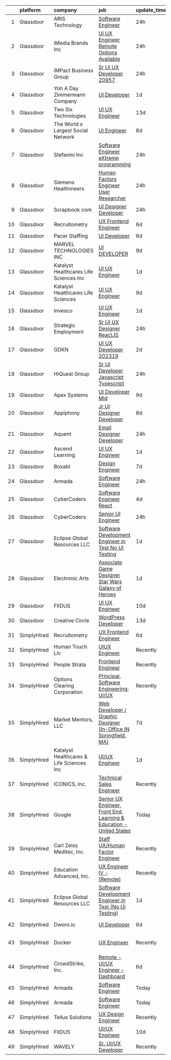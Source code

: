 

|    | platform    | company                                  | job                                                                                                                                                                                                                                                                                                                                                                                                                                                                                                                                                                                                                                                                                                                                                                                                                                                                                                                                                                                                                                                                                                                                                                                                                                                                                                                                                                              | update_time   | location          |
|---:|:------------|:-----------------------------------------|:---------------------------------------------------------------------------------------------------------------------------------------------------------------------------------------------------------------------------------------------------------------------------------------------------------------------------------------------------------------------------------------------------------------------------------------------------------------------------------------------------------------------------------------------------------------------------------------------------------------------------------------------------------------------------------------------------------------------------------------------------------------------------------------------------------------------------------------------------------------------------------------------------------------------------------------------------------------------------------------------------------------------------------------------------------------------------------------------------------------------------------------------------------------------------------------------------------------------------------------------------------------------------------------------------------------------------------------------------------------------------------|:--------------|:------------------|
|  1 | Glassdoor   | ARIS Technology                          | [Software Engineer](https://www.glassdoor.com/partner/jobListing.htm?pos=124&ao=1136043&s=58&guid=000001832114c202963f3db86f7b0d7e&src=GD_JOB_AD&t=SR&vt=w&ea=1&cs=1_ecefdd8c&cb=1662707352686&jobListingId=1008126059274&jrtk=3-0-1gcgh9gmtk24h801-1gcgh9gncia2j800-c9f254fc28d89215-)                                                                                                                                                                                                                                                                                                                                                                                                                                                                                                                                                                                                                                                                                                                                                                                                                                                                                                                                                                                                                                                                                          | 24h           | Batavia, IL       |
|  2 | Glassdoor   | iMedia Brands  Inc                       | [UI UX Engineer  Remote Options Available ](https://www.glassdoor.com/partner/jobListing.htm?pos=102&ao=1110586&s=58&guid=000001832114c202963f3db86f7b0d7e&src=GD_JOB_AD&t=SR&vt=w&ea=1&cs=1_00d7fcaf&cb=1662707352682&jobListingId=1008126806840&cpc=01657B10174A43CF&jrtk=3-0-1gcgh9gmtk24h801-1gcgh9gncia2j800-29ea8a0087b321c1--6NYlbfkN0BBtK8atiSzL1_OKElHOuhC6kZo36AFbA3XBAiBAoXlGMJ-vEY8E62v1FXcS82AH4q20mWkNID3WJ9iddHCZOb5rr_llheV8YFrPG6O8GUjuQLfKP8rXtlo5_jSBRBW3NK7adJZs3JDCrD9HS7blIdZXPAPJSLII1oF96vQ15iiZBe41vBbuPTCEzOzWNyaDcxsRlniDeNRIItmRP00Ig2w1Maek7LmzcgMbkQqqSn0dk1bjnC012TnZRAj2gQCKwtbBsX8iDgLOj3gFnB4B8bHy5ivZNGLjMn3h81RHdSIxFM46Q8dbEM56LM3D4b2UPCm2OE1Wuuet_y6-PszCQCKBHwxXOlKWmPw3tzmZZPzXxw0Q5UjNRDgQdudyPs-74LyGndB5TafFGtvjvAM4t_6NnwVyZ_NiPDVWJpoq1FEXWV6Rta_nVXpv4LQhGXCDed8gA3XKNWSZV7oi24TOIOJW0cYgOFSyY3S4GU2ICmTSMWvF7oGK-AN9fYBxl66be8%3D)                                                                                                                                                                                                                                                                                                                                                                                                                                                                                               | 24h           | Remote            |
|  3 | Glassdoor   | iMPact Business Group                    | [Sr  UI UX Developer   20957](https://www.glassdoor.com/partner/jobListing.htm?pos=112&ao=1110586&s=58&guid=000001832114c202963f3db86f7b0d7e&src=GD_JOB_AD&t=SR&vt=w&ea=1&cs=1_534bf35a&cb=1662707352685&jobListingId=1008126159642&cpc=9DC6E4D8324653EE&jrtk=3-0-1gcgh9gmtk24h801-1gcgh9gncia2j800-e3dc27c3281f2054--6NYlbfkN0CJbMOVrL4pmOIN70aek35lGUd1VGkUUl9qM-u8TQSK31Uo9iBKa4zcbWmzwKIAH8hoWxJEw3uuw5s822Bc60pNEk1W4gk-T7zzZIu0KIQcImDrJLdppPppL42kkAa_ElpFM6HZGJSK8rhAJniGSUGkkCcX8S6-Od_UGeDi6hl_GtZX_Up1zv3PC8gbMZCSwpbLgXYyS80xLhViPnSxldFpaNV73cHL-tkpucCnsRY2Fu48bZgpaXb8FABB1x1nj0pl3ozkwgiY9nGBah0QyFWojNZku7pwozQwzjl36wM2PpQEOTq-3jemfzrfrToBBKW7mXm4XyLKT6_LYYPepA7OICETWWYEjCrTuThI8S_QOfjkJZT-8yvNG5OTSJml82AkYHmhIErPD8xNc0YGoMZvmi0-me_paiFmJIDKlUpI1Wx9Q9STqb6cYSNvNWWa77aXON6jnhIILV4jLUai9vDPVwMaZt9gnBElsgBFsN84W2fBFEsFF9gbCDIz4AxdjUW0ZMh60mQ2yptrEcIAF1RTKaaWuYJidMI%3D)                                                                                                                                                                                                                                                                                                                                                                                                                                                                             | 24h           | Grand Rapids, MI  |
|  4 | Glassdoor   | Yoh  A Day   Zimmermann Company          | [UI Developer](https://www.glassdoor.com/partner/jobListing.htm?pos=110&ao=1110586&s=58&guid=000001832114c202963f3db86f7b0d7e&src=GD_JOB_AD&t=SR&vt=w&ea=1&cs=1_580aad57&cb=1662707352684&jobListingId=1008124911331&cpc=C19BE7EA145E205E&jrtk=3-0-1gcgh9gmtk24h801-1gcgh9gncia2j800-00bc64833973d393--6NYlbfkN0Ae6Qmv8rNb3d5rEsMPL_plhvilYeiJERi7JqghURwQ9bq2mHgMGRGPHap0kt02TPh_MGtDEOCD9SPdteRtzgLEwMrOpF2Wm3RJvkwprLJIL39tKhOKk0YLq5eh9HOf5GxwF5CX2n396mpJ4g9zb1LRQXEzZ1GdCBTTr3YTPrjOBB9UyrsuLtHTpT8O3TW6XV2sj5JiLl0IMh3b3_TSCxAa8uyD3AoqGoEaRNYwoV_hTg985JeVdPOmTy7OnLihFCPHDjlK5iWjND0vSahwElYuRGEPWha-apm2LBTYHcxFLzZi4QCrusV2xYGsNpeNvrIf3_NxKYBM0wFsIXlcP0ScaKI33D4y4GrmULELzluqtpEiwSo27PyeER4LFyRFoH9hTMqkpd48ydl_ZDl_VIdcvI0ixdZmuQ3R7qcSorv1KUhAK_812zy8ipDZ4XxTlUZq8IXwMaK1HK6wk3sf-V92Tk3yKxwyZdnXmakTcAucJA%3D%3D)                                                                                                                                                                                                                                                                                                                                                                                                                                                                                                                                              | 1d            | Sunnyvale, CA     |
|  5 | Glassdoor   | Two Six Technologies                     | [UI UX Engineer](https://www.glassdoor.com/partner/jobListing.htm?pos=128&ao=1136043&s=58&guid=000001832114c202963f3db86f7b0d7e&src=GD_JOB_AD&t=SR&vt=w&ea=1&cs=1_09161788&cb=1662707352686&jobListingId=1008096963013&jrtk=3-0-1gcgh9gmtk24h801-1gcgh9gncia2j800-3c840d4a7bdbbe20-)                                                                                                                                                                                                                                                                                                                                                                                                                                                                                                                                                                                                                                                                                                                                                                                                                                                                                                                                                                                                                                                                                             | 13d           | Arlington, VA     |
|  6 | Glassdoor   | The World s Largest Social Network       | [UI Engineer](https://www.glassdoor.com/partner/jobListing.htm?pos=109&ao=1110586&s=58&guid=000001832114c202963f3db86f7b0d7e&src=GD_JOB_AD&t=SR&vt=w&ea=1&cs=1_11b0e932&cb=1662707352684&jobListingId=1008107325704&cpc=334ABAF5D42DC775&jrtk=3-0-1gcgh9gmtk24h801-1gcgh9gncia2j800-b0d1d05e3f9e914b--6NYlbfkN0DSgjPPcnEdvoK3uuxfISLALE6pB1FR7YSHOr_tSg5_QGIhoz_2VqUepdcKLBLI_zRC1ifvCFz4IC9M3K3yzi4LSEqnxPFcKoVN2ufIuoXP-IvxLw5B3LarhrY3vGJNFJPxPWXQ0SXsg7cjzARpfxY1j2ZZzyPhjU_M59m5a8uGmakB0If0jB-JZjy6SPapOHZz48t-H3AztwJhnL2o0SdF6PQVv7pPIXzju98IflKkzMDUoCvoMrevhItU2tX6lmjgStlZc9MtEQQJPJjtJU6IWoMfR_ii81qjO39HzeCYxqbdqC_Mjn-fshx5rMI4ew2wUNIDG25DD1zDV7_-T0aVr133tP7STsupWQGUTiK1Lz0fkvgh4HIYSLVPXUZnYekYFF00wRQdZ1c9kwGK5kkA8whyOW1ZZm_eiqUWV4EApOmfvAlH2TSIeqEnr0iKLlNcd-VvbK2vCf7Z5HnYzM1iXoqZx9vBvU7uec_gyv6WjeEKNYNqNd8Qt_dGRWFNj5HHXYuPH13SBQ0hNs3OkNyfYTl3UclKXiYmuIoMGQv4CQqLzAXbpSgoOUvkk2hKhwwNx4yP9-B3EQ%3D%3D)                                                                                                                                                                                                                                                                                                                                                                                                                                               | 8d            | San Diego, CA     |
|  7 | Glassdoor   | Stefanini  Inc                           | [Software Engineer   eXtreme programming](https://www.glassdoor.com/partner/jobListing.htm?pos=122&ao=1136043&s=58&guid=000001832114c202963f3db86f7b0d7e&src=GD_JOB_AD&t=SR&vt=w&ea=1&cs=1_d8ca5278&cb=1662707352686&jobListingId=1008127750539&jrtk=3-0-1gcgh9gmtk24h801-1gcgh9gncia2j800-6975a338f1b29c0e-)                                                                                                                                                                                                                                                                                                                                                                                                                                                                                                                                                                                                                                                                                                                                                                                                                                                                                                                                                                                                                                                                    | 24h           | Dearborn, MI      |
|  8 | Glassdoor   | Siemens Healthineers                     | [Human Factors Engineer   User Researcher](https://www.glassdoor.com/partner/jobListing.htm?pos=127&ao=1136043&s=58&guid=000001832114c202963f3db86f7b0d7e&src=GD_JOB_AD&t=SR&vt=w&cs=1_249f9e9c&cb=1662707352686&jobListingId=1008127815554&jrtk=3-0-1gcgh9gmtk24h801-1gcgh9gncia2j800-c13351d699f33075-)                                                                                                                                                                                                                                                                                                                                                                                                                                                                                                                                                                                                                                                                                                                                                                                                                                                                                                                                                                                                                                                                        | 24h           | Princeton, NJ     |
|  9 | Glassdoor   | Scrapbook com                            | [UI Designer Developer](https://www.glassdoor.com/partner/jobListing.htm?pos=105&ao=1110586&s=58&guid=000001832114c202963f3db86f7b0d7e&src=GD_JOB_AD&t=SR&vt=w&ea=1&cs=1_23ccc0c1&cb=1662707352683&jobListingId=1008127117355&cpc=9C938E8DE9AD6C02&jrtk=3-0-1gcgh9gmtk24h801-1gcgh9gncia2j800-c37b86e09c42734d--6NYlbfkN0C1yppl-0ekVUoPe3ZKhKQjCocelex8BczS8oiB1y4H6DeepbMPS1CfVuhEiwkxvND-AJpum8prl33x0-Ufp36UFK9TMs8BSyOON6j7qxpSyOEcFAp-ZjUxDr0DBTzdDtEb4t-Z3NZOPqvaCV_HD8w8vrj6u6sytNpt0rLlo2jjKHUF5CVexhoC-qlce9sxYZfwKJrB_RZ1HC6lhASOroA5oVYyNDZmw8qTWcqG7KP19rZItk7tyby7-VyGtkXhk2_rboSMoPB-lI7OF50tMxAQ-GFSdkcozUyTKSJHbWcicxcTBX6f9ScDhO9o0R9uN5X03IyFMuguXUxUAkW-OgzoRv_jwnIfNRiZU1UIm7xHSBQDlPa11MyJpXK0BoC14v3o5Q2pMKfHwigRtgIXn6IqrmHusNN6XXd7RpZIEZsnJemU9t0rduJ-APo6Z0oLnbLcBx031F809HinEYib34oHD0FHVozICnVkzfo5bUbvHCuR33RoV1PGRep9XOfUED2xwEBVLJlcOw%3D%3D)                                                                                                                                                                                                                                                                                                                                                                                                                                                                                                     | 24h           | Gilbert, AZ       |
| 10 | Glassdoor   | Recruitometry                            | [UX Frontend Engineer](https://www.glassdoor.com/partner/jobListing.htm?pos=120&ao=1136043&s=58&guid=000001832114c202963f3db86f7b0d7e&src=GD_JOB_AD&t=SR&vt=w&ea=1&cs=1_e1e1543a&cb=1662707352686&jobListingId=1008114392744&jrtk=3-0-1gcgh9gmtk24h801-1gcgh9gncia2j800-afb69bc239abb529-)                                                                                                                                                                                                                                                                                                                                                                                                                                                                                                                                                                                                                                                                                                                                                                                                                                                                                                                                                                                                                                                                                       | 6d            | Remote            |
| 11 | Glassdoor   | Pacer Staffing                           | [UI Developer](https://www.glassdoor.com/partner/jobListing.htm?pos=111&ao=1110586&s=58&guid=000001832114c202963f3db86f7b0d7e&src=GD_JOB_AD&t=SR&vt=w&ea=1&cs=1_1006b0cb&cb=1662707352684&jobListingId=1008114119706&cpc=8795CF9063CD573D&jrtk=3-0-1gcgh9gmtk24h801-1gcgh9gncia2j800-e04a2bbf56041fd8--6NYlbfkN0C9NbM5eTIyBy5lsQEfjp0LiR4ZnSOO0g4plUqowSZMmwKNhg9sK_ssyMkRY9ssskzYgCjX76_a1qZmWpJpmTJglvIZMMqRPrift8ZTRM42auXjUEe_Hr-AyZaFYpcpKlSDUiC81zrV9s3yIfG7qlRr5tJRI1kdiWCVgGwpUMw5-otzwkEcVBkpym3O5wvMBNF-vZQJsscg5_CYQi0-ltGeaAVdR4-3tjI0QbWaUYOr7l6wOYo6HDfBLBbTzTYFkIfzKU4HOCHSOGJJCnT0yajksQc2b0arlPsop6bYXLJrCo3BGwEwgzvchpwtUHm4o-5vSEcq3QAENYga5zjNQ7amW86T9y4SBWnk-KgNXvSXJ2x3VpkEf6Miw9tGHnNLZNaVHKWJXj5DdvQeg9Rqe2t03zYRvwkHnaMT7hcbnQog2l7ukDYEx3V-gfvfqr1qO29IewjG5aUmF8PklhWpXw6FRV098084NtR3-ql8fwkBOwF-FmlBrzml7CT1rIYTXLc%3D)                                                                                                                                                                                                                                                                                                                                                                                                                                                                                                                            | 6d            | Remote            |
| 12 | Glassdoor   | MARVEL TECHNOLOGIES INC                  | [UI DEVELOPER](https://www.glassdoor.com/partner/jobListing.htm?pos=125&ao=1136043&s=58&guid=000001832114c202963f3db86f7b0d7e&src=GD_JOB_AD&t=SR&vt=w&ea=1&cs=1_9b319d1c&cb=1662707352686&jobListingId=1008104242439&jrtk=3-0-1gcgh9gmtk24h801-1gcgh9gncia2j800-1a52e7b5dc4bdf86-)                                                                                                                                                                                                                                                                                                                                                                                                                                                                                                                                                                                                                                                                                                                                                                                                                                                                                                                                                                                                                                                                                               | 9d            | Remote            |
| 13 | Glassdoor   | Katalyst Healthcares   Life Sciences Inc | [UI UX Engineer](https://www.glassdoor.com/partner/jobListing.htm?pos=121&ao=1136043&s=58&guid=000001832114c202963f3db86f7b0d7e&src=GD_JOB_AD&t=SR&vt=w&ea=1&cs=1_d89c9689&cb=1662707352686&jobListingId=1008122907432&jrtk=3-0-1gcgh9gmtk24h801-1gcgh9gncia2j800-97ea981fd9ac6991-)                                                                                                                                                                                                                                                                                                                                                                                                                                                                                                                                                                                                                                                                                                                                                                                                                                                                                                                                                                                                                                                                                             | 1d            | Lake Forest, CA   |
| 14 | Glassdoor   | Katalyst Healthcares   Life Sciences     | [UI UX Engineer](https://www.glassdoor.com/partner/jobListing.htm?pos=130&ao=1136043&s=58&guid=000001832114c202963f3db86f7b0d7e&src=GD_JOB_AD&t=SR&vt=w&cs=1_f6980a3a&cb=1662707352686&jobListingId=1008104415799&jrtk=3-0-1gcgh9gmtk24h801-1gcgh9gncia2j800-2fe87d2956e98330-)                                                                                                                                                                                                                                                                                                                                                                                                                                                                                                                                                                                                                                                                                                                                                                                                                                                                                                                                                                                                                                                                                                  | 9d            | Lake Forest, CA   |
| 15 | Glassdoor   | Invesco                                  | [UI UX Engineer](https://www.glassdoor.com/partner/jobListing.htm?pos=126&ao=1136043&s=58&guid=000001832114c202963f3db86f7b0d7e&src=GD_JOB_AD&t=SR&vt=w&cs=1_f4f35cca&cb=1662707352686&jobListingId=1008122772000&jrtk=3-0-1gcgh9gmtk24h801-1gcgh9gncia2j800-64a02e389d5a1323-)                                                                                                                                                                                                                                                                                                                                                                                                                                                                                                                                                                                                                                                                                                                                                                                                                                                                                                                                                                                                                                                                                                  | 1d            | Boston, MA        |
| 16 | Glassdoor   | Strategic Employment                     | [Sr  UI UX Designer  ReactJS ](https://www.glassdoor.com/partner/jobListing.htm?pos=104&ao=1110586&s=58&guid=000001832114c202963f3db86f7b0d7e&src=GD_JOB_AD&t=SR&vt=w&ea=1&cs=1_a125f227&cb=1662707352683&jobListingId=1008127201025&cpc=F929909D2225707A&jrtk=3-0-1gcgh9gmtk24h801-1gcgh9gncia2j800-10e7346e5594589d--6NYlbfkN0AEgitr2lGK9-2Owk_bCXKkX9ldcvmrRzAzunryDtq0mgDhLVKVGwIDjzzzoVm5zY2akHQKg0eyoOGLoJYK8fVCB6jso4MEarQmmbx_Elax6A0T7qxnodN5M4Z3ek9LV9lx3pQUxqaX5c5MEy0I6X-ied1_QyqGEshe1rZ06FkEM4sRszpcXbcOqOguZ0RtIX-7D2nkCDCXnElOWeo6WZV93NdLb5TXx9zcOryX76mL8WSffS894p8QPxGj1562X1c-eEbIgaJrzuEfidZaUN_Ib8r9487Bl8-pZ-GUKlp5NMveryEa_3FyAsmd7kYHp0B9c3JWfLJjmVI9t4lzKPjflQf7QsmbJal-bTrOoRrxW-EJD9Ym-9bCNuLDiAAfTJREX7a_K5rIrXjzo8Zn3-7lB5ZxeiVpH4wiweXhibpMV9-ke0RhqHeYSh7N-GlgoCrJjslL5yopg5YHqLJGmucP4tBa7Ni1Dh_RvpCTIHu9h7cFOoKRJOuIxvvhb-5oJLnzss2VFlTCh7QSoGXN0BmjJNCPh8kmLIbAqkuLbP9jQexRmFxbBIJa4untZqjIMo3E4SVZyUgj7A%3D%3D)                                                                                                                                                                                                                                                                                                                                                                                                                              | 24h           | Remote            |
| 17 | Glassdoor   | GDKN                                     | [UI UX Developer   202319](https://www.glassdoor.com/partner/jobListing.htm?pos=118&ao=1110586&s=58&guid=000001832114c202963f3db86f7b0d7e&src=GD_JOB_AD&t=SR&vt=w&ea=1&cs=1_5a411241&cb=1662707352686&jobListingId=1008120859550&cpc=8795CF9063CD573D&jrtk=3-0-1gcgh9gmtk24h801-1gcgh9gncia2j800-9c6ad8fca799e9b4--6NYlbfkN0A57XGms1TCGdSYvMZk-KBXSoGY3ElX1dFrDOLABjVSM5mSf2WBMOppSWeAeUQg-9XHSD4cjH2lwSlrU7lzBZl4EBuopeIZT8DZxpWsV4i__g1mVkwjVq_gN9SDmbh8_sunDF9UnZcpb-rt4mIvthCL3RPZ3DbE0MDxsR9dqBV2fg0CMqLNrcpAdzCX7mbTV39eF8hP3-13tySn4IbOEEl0-JYipbTvawf7fpi-qDoL4MFRQd0MOIsPsTs17HRCj_b2wVm1xBtyPr7VWjpwh3QrdbrqdYPDr-UKEtieiBeUYHKXX_b5_gkWYY9VpNmtqySaO4RpSVQIMnJsgGSXWEjvXPat7u_HT0flLHYK4irL_mJ_kwf8w5aunf3aCp1GQ4bLokl7sn1YJXLBoyt_tAOP8d6XPkSQd4VZHj6jESO06FP1i3NwP7_DdlG1mYhTL7ZvZc_91oY0VU5cMmudd2TqkrD7IWXmSAc-9TyObfF85PAsY2Gi9AXNyMU7B4mL8qbTZEtu5YzgoQ%3D%3D)                                                                                                                                                                                                                                                                                                                                                                                                                                                                                                  | 2d            | Alpharetta, GA    |
| 18 | Glassdoor   | HiQuest Group                            | [Sr  UI Developer  Javascript  Typescript ](https://www.glassdoor.com/partner/jobListing.htm?pos=107&ao=1110586&s=58&guid=000001832114c202963f3db86f7b0d7e&src=GD_JOB_AD&t=SR&vt=w&ea=1&cs=1_b23a1ccf&cb=1662707352683&jobListingId=1008126208426&cpc=C63BD00756FD6F58&jrtk=3-0-1gcgh9gmtk24h801-1gcgh9gncia2j800-0a04a29db5d7d5b5--6NYlbfkN0A4uxnhc0CU0QefQAp--zUYPjEl6jQxnNQMktJ6znCqNLPPzXsCHRsqpJJg3HyHDVt_96wRQ7RsAP6Z34U2A_GfI75j_JI_NHdgp-UVHLJHyWcgJVghQUxRa2yTenThuwQUjslrAaL5-wV77X3cyrBdCiVNuMACrk-OHAsrnYEfXNmMLyW8NyHl2TnFA0YaC1XRfaTVcgc9Xl-KaM5fucYMDnXmZLRZk2lVeUYkg5Z1pWWzDThhDh5FWS58l6E-_MdUVQdR5GSYJ-k-Cx1J5Ad8S3Q5Pj6VtXVWSwA_G3huP2zvslNKEPTAicysKCnb1UpMa8tSRcEf3ULQSVPXFtf4XHukJo2C2hn1P4QDSRfceo1IMCUMwqDptO-4aQIYJpdsiL42jJdeQiSkRSzuDs8CWQHQhUWVpZM4Pdiq4LMLZ0xHp7CHSXjh_-LM8oLZRw1sIWxQUORI4fqpg4fgrLuK5QTTnqU-imjp64Nwxp1t7q51rgHUYaJc5Mp9_I9t4WY-CN6DeCEu-g%3D%3D)                                                                                                                                                                                                                                                                                                                                                                                                                                                                                 | 24h           | Cary, NC          |
| 19 | Glassdoor   | Apex Systems                             | [UI Developer  Mid ](https://www.glassdoor.com/partner/jobListing.htm?pos=117&ao=1110586&s=58&guid=000001832114c202963f3db86f7b0d7e&src=GD_JOB_AD&t=SR&vt=w&ea=1&cs=1_11d38877&cb=1662707352686&jobListingId=1008103965805&cpc=334ABAF5D42DC775&jrtk=3-0-1gcgh9gmtk24h801-1gcgh9gncia2j800-5dce538ecb726413--6NYlbfkN0DqWjE27Bj7wQp7zwejGyju2OyxUuq4SEucXSyN07WCWejYvQmJsgF2DYF8Y-TYieAlU8PVSbISUhF7lpF9hIR9D8Tbc4BgQe_tApPdmEHm-ZZ0ya-JaVivndYxbg6-TN7snSztg_i3mb-lLhFGNzIXi5IywxE1IsQ2AA465r1JhBZWpUwpFY7LucNl_gral3SNuYBPDB0fWWoDcSn15NFXK43THtxU8z-WtQ_NBaQtesNXNOtVE4_3Ci444PHk04DXRb0mq2OW3zVGi6LIVvOfFkPoqGpbHWmG5AiNbG-L30X0oHjzD3X_F55FYIzExKf7i18R219T6_TaYlrgG6ifsyzgPSrrlNoRsrXmFs8DhapeLXxta3YODciay2-CnBt7bjsf_qKx-WYZRH2XDhaxmRAOKRQdNwZh66XksvTVtn-6hHQxXB4f-o-e6qcJlOr2lP3f43LlZLhtSl8X0dkltJAYjZv72Gh4n2o7RcrMLim-CqUMgxfD6_qfMqYUXxydpRSV62Pvk-F-vF5pITXLM0FKMWcV-YQqIfD3pv4nZNfHiD-4N8_96cIiYA6XtaIdjpuSCpIwvSFNGaEO1oZHmcK50mVO6lj6sT7JFOWRdQ_bmwpInZV7ao5fbo0AG0k%3D)                                                                                                                                                                                                                                                                                                                                                                                      | 9d            | Reston, VA        |
| 20 | Glassdoor   | Appiphony                                | [Jr  UI Designer   Developer](https://www.glassdoor.com/partner/jobListing.htm?pos=108&ao=1110586&s=58&guid=000001832114c202963f3db86f7b0d7e&src=GD_JOB_AD&t=SR&vt=w&ea=1&cs=1_004eea10&cb=1662707352684&jobListingId=1008106905500&cpc=FB7E4A1762AE5BEC&jrtk=3-0-1gcgh9gmtk24h801-1gcgh9gncia2j800-ace4701ba98733a2--6NYlbfkN0DBc7w0xclGgia4rxR5d721pIg1ynEBDV_Wu1axbExK5d0pbSc7c3t6wMwCdRzWOG5gAiI9DzWZozo1Hs_dX5xFBK-3mPdmWahEd8iOAY9Y4S9YneM6Xl_nYOCUXvbXwOJj2Ds0fi_QRx_9l_ZfSqHqnCt5_KkPwgPFVZdduwuKrjoxYKHndxRL_08kRAVw_BvRM_ZpFbL_bt9eToIeNOGGfNqaDTXVo3QAsZ1W7BBV7j6GM1a5zpHgxzgnVnLgN94E2UBAbuU1lsnrjwpjqFbkLP1maDkTGrZkn_FQInu9HaXMOMbpp0QCW9msE8T7w8EMss5-XI2iUSdSwdEQ-BToYXomOiBsnqyrVhqpt_hNLqdFrZDkm5gFjbOC1NQLHPcjCoDyUaEZR4MqayGczGgvVZUx5vUPY_nfTM2_5wRP8ZlGiZysUEdpvw0sgxiTsI0LGkwchWbpZkAXWMhEApYxs9YupYjBez5Yky-eyJEAobFRoe1k3fnzdww5mOJEShtogknLFRbKBii39JGrLVs1)                                                                                                                                                                                                                                                                                                                                                                                                                                                                                           | 8d            | Chicago, IL       |
| 21 | Glassdoor   | Aquent                                   | [Email Designer   Developer](https://www.glassdoor.com/partner/jobListing.htm?pos=114&ao=1110586&s=58&guid=000001832114c202963f3db86f7b0d7e&src=GD_JOB_AD&t=SR&vt=w&cs=1_1261fc28&cb=1662707352685&jobListingId=1008127103959&cpc=7F6F94E2229B3AB5&jrtk=3-0-1gcgh9gmtk24h801-1gcgh9gncia2j800-d728f7b1044b615c--6NYlbfkN0DMrcEu7yrtATojKJA7cEzGQ3FdRGWLh0CZQInL4ECGI9gD0Wolx9R2v-Aex0-GK04LMXPURfGGnNi5uqQzFCg0hF2TYxmKGToa-C7itZzGO5PLQDVPaX3gxMtS-lBcSLPRUoR54mHyaQGwU7jJFUzGc3p3xB49LrIbkPamR03ue3dgAdA0eCFba4CmKueb7jOv6STEEwOprOJtgeNbCrbTTOlEQgYsGAKvIRy8GpQzsUduBUWEv1Vl4aXcIaUl9W4JYf7SwYg4p8usmqyTFK3vO64jshEA8hvn56NHr3GxpAzDDJXuY9oBtX9XYdkW9k_FFbz94frKG0G3833eHLyewRaJshCxOw6SmYtszGLaq_r-ue5Geh-XcUxBIIPEFu9bvuqdYpxKDuz87h1mLkNQG6RIhT-5-y5VqFKnCuxhNghd1Xi6N8bmh3r0Fl9YsecXixbCzUpHtQ%3D%3D)                                                                                                                                                                                                                                                                                                                                                                                                                                                                                                                                                                     | 24h           | Richmond, VA      |
| 22 | Glassdoor   | Ascend Learning                          | [UI UX Engineer](https://www.glassdoor.com/partner/jobListing.htm?pos=129&ao=1136043&s=58&guid=000001832114c202963f3db86f7b0d7e&src=GD_JOB_AD&t=SR&vt=w&cs=1_a3d98445&cb=1662707352686&jobListingId=1008123586802&jrtk=3-0-1gcgh9gmtk24h801-1gcgh9gncia2j800-2ce9a2c026e659ad-)                                                                                                                                                                                                                                                                                                                                                                                                                                                                                                                                                                                                                                                                                                                                                                                                                                                                                                                                                                                                                                                                                                  | 1d            | Milwaukee, WI     |
| 23 | Glassdoor   | Boxabl                                   | [Design Engineer](https://www.glassdoor.com/partner/jobListing.htm?pos=101&ao=1110586&s=58&guid=000001832114c202963f3db86f7b0d7e&src=GD_JOB_AD&t=SR&vt=w&cs=1_25d75593&cb=1662707352682&jobListingId=1008111263067&cpc=A30768B7258D0A01&jrtk=3-0-1gcgh9gmtk24h801-1gcgh9gncia2j800-f92f66bdcc716501--6NYlbfkN0AZdaSuYPnCWRk5apRml9oqaQCY6p5qKbmOsixDGSNuWd34-dYAt4lbiu5Tu6-oNSUdoljleHAc6KIoY7tHEZOlGE7_Osuc5RzByGMY3M9hVvkTX86XHUqKYWJc277TO93LkNdl5PImRiZLX3QoB01HojER6bJCoylRYQ34g-sdX1RUmCjL0KGWQPOttVWQs8lslzq0xz--D0AL2sIKuUtibbR9HX3TBWxQC2DskE0eUs8-o6i2DByzNgvVmvffs9JQy8zRfocty575yd37olyrjxxEvplQatqRqCydfycfHWs2WMYiQ0OZa-KcoeEDWeM1LaX14iKmO1YuFryKXXVxe65uR2apVASs1_zwrHRDqFbyL3x2Y0wDCFMcu1w6qb6x9mUhBXpiWMWiUEQGt4e7g-BgRJi6xD0BZ5kxYKc-zaambT_z7tNutg-hoAE1UWFLUixSImCfk2f9X0uuHcB5xNLbI19_Bh96lOuW0_2YTcCp4zi4NlxePzmAgctDjY6QxU99K7tTbjVLdHHZLUfOcWgzGR1klvI%3D)                                                                                                                                                                                                                                                                                                                                                                                                                                                                                              | 7d            | Las Vegas, NV     |
| 24 | Glassdoor   | Armada                                   | [Software Engineer](https://www.glassdoor.com/partner/jobListing.htm?pos=103&ao=1110586&s=58&guid=000001832114c202963f3db86f7b0d7e&src=GD_JOB_AD&t=SR&vt=w&ea=1&cs=1_7aab7196&cb=1662707352682&jobListingId=1008126061247&cpc=AC285F3A3ECA6BB0&jrtk=3-0-1gcgh9gmtk24h801-1gcgh9gncia2j800-d33e7825e2887bc8--6NYlbfkN0CtI8A3BfIRcWGV3-_GlBEla5W6J51CR4KEa_NuODiGYZIHIosBYaVJ8JkkW1111tKZhdLGFcZ5unB7YVG4V1AQfet_29TMBPC9BUXEEwFKtbGxA7gSmyLal88_wDOEQwKVMkmwNo29JVZUxgAcmLvWxoqHAt5jiySfu5UOHfsNOTc5Lu2gIRQEQgcEFIfu5PFafyMJ4GyE--yU38TJxUnzx6zvD6b4P8LHhBuMtIJCZ5aKDeX4tY1PH4gY9enO6PG4P9YQIP2mF6ITQ69cNnUSSA7JPUTqAYfHzcQ0EsLkOcdyvZcgMoMvYoXdEwX9qQTCmLqiBrVAqnsrVnBMZgzWNvBdGbNynH0pS6Vxcv3VG2VwOraMUg1cT0odVOTyBdVkG6Fj4g3J0NLyEBXp-L-sbvyxzR6D6paHGxgCECjACYh8QbjdG57htSSPI0htFd1i3zXWlv58ofNWhedCg0KdhJWOKF4K1BpZiFZFVETOsEkZU32E9rLPbXdZVwypurM%3D)                                                                                                                                                                                                                                                                                                                                                                                                                                                                                                                       | 24h           | Remote            |
| 25 | Glassdoor   | CyberCoders                              | [Software Engineer   React](https://www.glassdoor.com/partner/jobListing.htm?pos=116&ao=1110586&s=58&guid=000001832114c202963f3db86f7b0d7e&src=GD_JOB_AD&t=SR&vt=w&ea=1&cs=1_41ffa93b&cb=1662707352685&jobListingId=1008116383381&cpc=F4EED0218A761C36&jrtk=3-0-1gcgh9gmtk24h801-1gcgh9gncia2j800-9dcc6d8c1399c023--6NYlbfkN0CpFJQzrgRR8WqXWK1qKKEqALWJw739KlKqr2H-MSI4eoBlI4EFrmor2FYZMP3muM3NPlQXbfYTn4K1JBXG5K1Ta9nJ6X-EFGc9R-rdJ4_TVNI-1k2OIGdyJIF7_wLErjKCieTiOorekCgY7zK5iWf-RIP30x7f54DXO0d0fsxHO7Ed1N0FgzsrDD5WXH_9PFV0epynhrlD0KauL6x05h5dhgef1KJc0w5XWC-7zlfWoeN7UofIxfaPbNkpTW6YuB2TsgSNGrgrQ-eOHaVPwziAEW8PJeiYqh0EXDraTHKCTS7EnuabC5jF7aoyuOmNZTsgOU9CxpeXaLw_n328QfrkUhjt-j5NxhNCZuprOeT0uPpF8IOvJq2dmAiJouz8wuOYvrxbCf0EO-VZtgEDBhmTD1iEKBXeelIFoetzIqmI68iarTeI4J1825hNMaBNs4shA9Nz_QMx2xBe-LVtXsp_FyNIj2slTggfZ4ELISiNvQmsY3XEWI7cSPKN9daHIcXE3DKA44mYNactRsitQdwau5j2fYiN7LAy_yQh22MK-qaUjGsBBIHVDUOXI1nkBVkgrEpMyyOyCFkpgJ_-lH82uF20opz2EcQKzBPP37Rt7HDjvuU4fWXePVCqyrFELeMK1K3BzSFO4uFnoSFzitUk1P7YgB0UYLQVh_sq6OwOCiZIZsKuuuAQ-_P-zP_LJc4HfWcJwmg--CpQjbe467KOd22E2MhsrEF0yaaV3PhqU34strA-T5c5RWKz-_sulzdQ-NRjzhbsRTV6vVrRfuOSaEPFzI6O5yfc1OCDxwPGrJER2-qY2nabPE-dDzANTcfZzj9HLQi82-qpo6-BFENI6W35u7wOyIh8SwXHgZ7mn2A85SZ9xuSSOxe__iNgv8Gx9ZsKyZZwuTv7u_MhBeON_W3L0BvCFfYHz_OfITox2jX6BWTAqpxSnaal_oa2EbUvVbXSOkeRV-__qjB85E1_r8VvzADgJosXr1Q4ylGmTg%3D%3D) | 4d            | Los Angeles, CA   |
| 26 | Glassdoor   | CyberCoders                              | [Senior UI Engineer](https://www.glassdoor.com/partner/jobListing.htm?pos=115&ao=1110586&s=58&guid=000001832114c202963f3db86f7b0d7e&src=GD_JOB_AD&t=SR&vt=w&ea=1&cs=1_080d24a1&cb=1662707352685&jobListingId=1008127130161&cpc=32EE424DE2B657EB&jrtk=3-0-1gcgh9gmtk24h801-1gcgh9gncia2j800-50971d951ce509a6--6NYlbfkN0CpFJQzrgRR8WqXWK1qKKEqALWJw739KlKqr2H-MSI4eoBlI4EFrmor2FYZMP3muM2fZPmqSLCmCJCDyzbwCXlciBZ-2HvX9fpRHLZ2zDBHw5-tGWRE2fZBgtog79mJIbDBegg_pZwSm0-9_SbpA86vrhjlckoaW9Be-1CsaJL5H7PZ7VIc1MUs9k2htgg9OmVb7DDDC5vftySRw9HyYxyZqqYIN8DkGLFIKBKdQsE01lNDrhttK_nQofooEAjSMpQVqjgLdbqvnjgGU7fXjM8D2w9zWmO9YD9G6yBLcpxgeINzmAhtndxafDYy9wQjrIQk5n7yaHN08p66e9k5lIHnMkEIxsWH04oQObjGttq6-kpcoB7EwOo6sDtt5FhfxlU1XoWnLR4YiGrmwoLY48PBlDRdGiyubN4IAHNkZ4rIip6ue2zcbVquOVLecDEhUzf-37COahpB3aaciifCURC4RRX0O_TA1k8WFa3ewIvbdg3rpyAIU2ITKj6OJJ7dvH7Xc4B4YSbZhUtEWeJRo-uBPmqOhy_wSJpIvFikYp4z0LKkwCEiGMfnAF3b6qeZUZBUHXglu3HQSPpz_MgPJY1g8b_fdHP1BIJzvre-_BTNHGui6oqr-nzM8Nbehle6yQbEBAARATlllIrR1QSncYBuJAgywFsXJFnLPQD7LwNfFdBkoL6LK9q7HmF9pXEc_2NnTJfHMHQ_TcYL9S0i-pyxjFUG44yUvhxS-XZ2WtGl-LbYNBPr5tawCnLlaYdfWIGuzH14NT5k6AWT7vsrv4RDiReUA14TbBzof29il7xppBSIfFrorF9IuRK1M-JdZavsG0RhgVNDLfvwQZeD1M1j_iOuoNEpIzLvvIfZOZ8F8Lj7tL_XCx7HdzVB4YAvZOOXNwXvtkY4SURgsMiD9wp5KP7di7HQgesh1wlT6WT-82FHW4aRe_x5A5Idmjo2UdrCgxVSBX8VG3JsKhMAXVmP6UXhdj456-2ndm2R5cmBkw%3D%3D)        | 24h           | Brooklyn, NY      |
| 27 | Glassdoor   | Eclipse Global Resources LLC             | [Software Development Engineer in Test  No UI Testing ](https://www.glassdoor.com/partner/jobListing.htm?pos=106&ao=1110586&s=58&guid=000001832114c202963f3db86f7b0d7e&src=GD_JOB_AD&t=SR&vt=w&ea=1&cs=1_4bd0725f&cb=1662707352683&jobListingId=1008123968479&cpc=444700D72F2ECBCE&jrtk=3-0-1gcgh9gmtk24h801-1gcgh9gncia2j800-f10af3367db8ae8a--6NYlbfkN0CdcVd3SDA1nO7RkKTAACmPV4xEt72Vls8LI2dqcgyOeMc_vvJ0_NfqUYMG2VXJppKItth75Z737SASCGTQGiSc0LKWpYtDbMZOtwLIyTO8tNdVlPs1UN_QI0mZYl9lADU1ACODwmiR5Lq9J6FrMNphq0pRNsKRe_O2fHq_37U97jBxS2RDRLbfPoBywFnKre2fEVQmvZvnM_UyA29Fz6ST0hZwaDFmZUhnAkuZ0Vz_HNDeT2pn6n0GiCutCQ82L5RzZv3wqW3OClb_D4ZI5S9sLxfULHHF4L8DeVct5WPct_jc0mcA6LcTBiBBqh5Pu56RX_aAe-xRGy0pCezvbtCcbW6Q7Bpw8MFcwcJ_f1AVs2Nxu98DHM3SnjVRQ5-880U6bbCZYH7d9fFJIz659Gmjz-XF3z1C_gKidDZN4e-xgwvPspojcP_Y922O0VVhjIXTSFALdVO1FvBXsIRg-Nr-kmq4EBGrhgUe5_zNpKq3HIQUmAwUS3KYHKMe1YAQq8E%3D)                                                                                                                                                                                                                                                                                                                                                                                                                                                                                   | 1d            | Remote            |
| 28 | Glassdoor   | Electronic Arts                          | [Associate Game Designer   Star Wars  Galaxy of Heroes](https://www.glassdoor.com/partner/jobListing.htm?pos=123&ao=1136043&s=58&guid=000001832114c202963f3db86f7b0d7e&src=GD_JOB_AD&t=SR&vt=w&cs=1_51f7675a&cb=1662707352686&jobListingId=1008124238173&jrtk=3-0-1gcgh9gmtk24h801-1gcgh9gncia2j800-1108c22047ca1a10-)                                                                                                                                                                                                                                                                                                                                                                                                                                                                                                                                                                                                                                                                                                                                                                                                                                                                                                                                                                                                                                                           | 1d            | Sacramento, CA    |
| 29 | Glassdoor   | FIIDUS                                   | [UI UX Engineer](https://www.glassdoor.com/partner/jobListing.htm?pos=119&ao=1136043&s=58&guid=000001832114c202963f3db86f7b0d7e&src=GD_JOB_AD&t=SR&vt=w&ea=1&cs=1_9fafcc67&cb=1662707352686&jobListingId=1008101025502&jrtk=3-0-1gcgh9gmtk24h801-1gcgh9gncia2j800-bcb60bfe6a6bc759-)                                                                                                                                                                                                                                                                                                                                                                                                                                                                                                                                                                                                                                                                                                                                                                                                                                                                                                                                                                                                                                                                                             | 10d           | Remote            |
| 30 | Glassdoor   | Creative Circle                          | [WordPress Developer](https://www.glassdoor.com/partner/jobListing.htm?pos=113&ao=1110586&s=58&guid=000001832114c202963f3db86f7b0d7e&src=GD_JOB_AD&t=SR&vt=w&cs=1_dfd3bd31&cb=1662707352685&jobListingId=1008096473248&cpc=9C2286EA3771AAF6&jrtk=3-0-1gcgh9gmtk24h801-1gcgh9gncia2j800-fbc09607d6046e5f--6NYlbfkN0BPwlZa85gbT4Q3XYQoU_uQn0Qmw9zd_9UNfmcwtqAVud1yvyq1Z4UAlx1bxhDUi3I4i3mD17Yo0A7X5nEjnaFHIaO-3Uo49_sefcVcqUUPErfEWxHsHaW2FfGG3GvV6pF3wrz8cUHTvJHp0KguxqkSVhcB1_0j59BsRvcmxwr4JG48x3YtDVZxSLDTTBbBK2sm0Mbzb0NejQp2VJTuKNgqQvwfmp8-6VxZtGC_GR2LGhw0Xiuk5sYdDUU04tO5FBWoOSuJQUbSz9ghT9vFm3NAlRtY0EyPE-VH1CeKYSpxzQQBtSuZYajhhR3eoMHJnfBXQgZMJRSiG2IQ61nDmNUQBJJMtKnhcuQ2k4ZrvqOrz3uCVsoiNvxo3_p7mab9WpPWrmH7srPg_tLwOhc3d_wDlxuL24YkQgZuDhfgIQBg8ycchoFbg6B9wNDWtOns9_NQTyIxFx7KQsG9g901GXuVcrZP2E4gj9YEtaCQAM5hYERra-WRhAttrxvsfIydhLg%3D)                                                                                                                                                                                                                                                                                                                                                                                                                                                                                                                          | 13d           | Indianapolis, IN  |
| 31 | SimplyHired | Recruitometry                            | [UX Frontend Engineer](https://www.simplyhired.com/job/5_2p6VfZwNvxYG1deZOCn8gPBL2v2_1nHZCGSJqe5dILA1LbgsciUQ?q=ux+engineer)                                                                                                                                                                                                                                                                                                                                                                                                                                                                                                                                                                                                                                                                                                                                                                                                                                                                                                                                                                                                                                                                                                                                                                                                                                                     | 6d            | Remote            |
| 32 | SimplyHired | Human Touch Llc                          | [UIUX Engineer](https://www.simplyhired.com/job/mLV3-vHBSWDu1VpB6i87RJZBJfxBzQHsFHiXEEj2qAuOeFi_t2UXXA?q=ux+engineer)                                                                                                                                                                                                                                                                                                                                                                                                                                                                                                                                                                                                                                                                                                                                                                                                                                                                                                                                                                                                                                                                                                                                                                                                                                                            | Recently      | Charleston, SC    |
| 33 | SimplyHired | People Strata                            | [Frontend Engineer](https://www.simplyhired.com/job/dct4KYEbu2ecbDCq7Ntu6sIdTxx5sKsVm291l5Ef7Ykx7P6p7GsJfA?q=ux+engineer)                                                                                                                                                                                                                                                                                                                                                                                                                                                                                                                                                                                                                                                                                                                                                                                                                                                                                                                                                                                                                                                                                                                                                                                                                                                        | Recently      | New York, NY      |
| 34 | SimplyHired | Options Clearing Corporation             | [Principal, Software Engineering: UI/UX](https://www.simplyhired.com/job/6WRicnwhKtM4ghmIX48eFW9WlVHt5doMp2wkEyAG3W4q6Pq7hAvRsA?q=ux+engineer)                                                                                                                                                                                                                                                                                                                                                                                                                                                                                                                                                                                                                                                                                                                                                                                                                                                                                                                                                                                                                                                                                                                                                                                                                                   | Recently      | Chicago, IL       |
| 35 | SimplyHired | Market Mentors, LLC                      | [Web Developer / Graphic Designer (In-Office IN Springfield, MA)](https://www.simplyhired.com/job/AAmzSRc2gvhCwsUkgB1M2F2YeaLLepAmGf4YDI6M9RGjKvKat4p4Rw?q=ux+engineer)                                                                                                                                                                                                                                                                                                                                                                                                                                                                                                                                                                                                                                                                                                                                                                                                                                                                                                                                                                                                                                                                                                                                                                                                          | 7d            | Hartford, CT      |
| 36 | SimplyHired | Katalyst Healthcares & Life Sciences Inc | [UI/UX Engineer](https://www.simplyhired.com/job/G_BEArOIYhNTg2V6gpOQmRCQN9QnNqKRSI6O3eN54WaH9hIi9BaUZg?q=ux+engineer)                                                                                                                                                                                                                                                                                                                                                                                                                                                                                                                                                                                                                                                                                                                                                                                                                                                                                                                                                                                                                                                                                                                                                                                                                                                           | 1d            | Lake Forest, CA   |
| 37 | SimplyHired | ICONICS, Inc.                            | [Technical Sales Engineer](https://www.simplyhired.com/job/BLGA6g71PmxK_tznA_TCmnundiwYAmilk7nypVzrPwOuQDQe9f3_jg?q=ux+engineer)                                                                                                                                                                                                                                                                                                                                                                                                                                                                                                                                                                                                                                                                                                                                                                                                                                                                                                                                                                                                                                                                                                                                                                                                                                                 | Recently      | Foxborough, MA    |
| 38 | SimplyHired | Google                                   | [Senior UX Engineer, Front End, Learning & Education - United States](https://www.simplyhired.com/job/yeIh3tG-D1S4qfWTy1z2Ac-Apgrb6nDjaYwEjZ457MhrWL7K4YauSw?q=ux+engineer)                                                                                                                                                                                                                                                                                                                                                                                                                                                                                                                                                                                                                                                                                                                                                                                                                                                                                                                                                                                                                                                                                                                                                                                                      | Today         | Mountain View, CA |
| 39 | SimplyHired | Carl Zeiss Meditec, Inc.                 | [Staff UX/Human Factor Engineer](https://www.simplyhired.com/job/c3_O22TV9OnAd_EII3gVU4SbQPTLvnfvF2IQ0lKUc3Sv_HKAUmQ-dw?q=ux+engineer)                                                                                                                                                                                                                                                                                                                                                                                                                                                                                                                                                                                                                                                                                                                                                                                                                                                                                                                                                                                                                                                                                                                                                                                                                                           | Recently      | Remote            |
| 40 | SimplyHired | Education Advanced, Inc.                 | [UX Engineer IV - (Remote)](https://www.simplyhired.com/job/UcfYGUmnlpEX5GsEIOxTMJcQRuDGLEfx0Rqc5KORRjCWUTaFg8xXew?q=ux+engineer)                                                                                                                                                                                                                                                                                                                                                                                                                                                                                                                                                                                                                                                                                                                                                                                                                                                                                                                                                                                                                                                                                                                                                                                                                                                | Recently      | Tyler, TX         |
| 41 | SimplyHired | Eclipse Global Resources LLC             | [Software Development Engineer in Test (No UI Testing)](https://www.simplyhired.com/job/yASEgwukxJSfO-OlgfCHqsXbMs3JuzQ4awfSDMkzvXnSoMXvPE1SUA?q=ux+engineer)                                                                                                                                                                                                                                                                                                                                                                                                                                                                                                                                                                                                                                                                                                                                                                                                                                                                                                                                                                                                                                                                                                                                                                                                                    | 1d            | Remote            |
| 42 | SimplyHired | Dworo.io                                 | [UI Developer](https://www.simplyhired.com/job/WEX8B_2JQ_fv64EuewcAtpTMMuHQkuiMT5GbLIPDlc_wvHCmDDFkJg?q=ux+engineer)                                                                                                                                                                                                                                                                                                                                                                                                                                                                                                                                                                                                                                                                                                                                                                                                                                                                                                                                                                                                                                                                                                                                                                                                                                                             | 6d            | San Jose, CA      |
| 43 | SimplyHired | Docker                                   | [UX Engineer](https://www.simplyhired.com/job/zqvK372Iba0O1869yVIscBWvk1M8phpAFuIFaJkuWoa-7S3vm_aqHQ?q=ux+engineer)                                                                                                                                                                                                                                                                                                                                                                                                                                                                                                                                                                                                                                                                                                                                                                                                                                                                                                                                                                                                                                                                                                                                                                                                                                                              | Recently      | San Francisco, CA |
| 44 | SimplyHired | CrowdStrike, Inc.                        | [Remote - UI/UX Engineer – Dashboard](https://www.simplyhired.com/job/4W3_-VVdFzMnkG2LArucrW9BZ-QNGEz2oSkug83a_4phvwtogdmgPw?q=ux+engineer)                                                                                                                                                                                                                                                                                                                                                                                                                                                                                                                                                                                                                                                                                                                                                                                                                                                                                                                                                                                                                                                                                                                                                                                                                                      | 6d            | Sunnyvale, CA     |
| 45 | SimplyHired | Armada                                   | [Software Engineer](https://www.simplyhired.com/job/yY_Z95ea5Of8qmuBX1G7Ii61Dsj5-rNUsNrLq5MMvCWidokGLp6oCA?q=ux+engineer)                                                                                                                                                                                                                                                                                                                                                                                                                                                                                                                                                                                                                                                                                                                                                                                                                                                                                                                                                                                                                                                                                                                                                                                                                                                        | Today         | Remote            |
| 46 | SimplyHired | Armada                                   | [Software Engineer](https://www.simplyhired.com/job/yY_Z95ea5Of8qmuBX1G7Ii61Dsj5-rNUsNrLq5MMvCWidokGLp6oCA?q=ux+engineer)                                                                                                                                                                                                                                                                                                                                                                                                                                                                                                                                                                                                                                                                                                                                                                                                                                                                                                                                                                                                                                                                                                                                                                                                                                                        | Today         | Remote            |
| 47 | SimplyHired | Tellus Solutions                         | [UX Design Engineer](https://www.simplyhired.com/job/wOdTfBh-69k0gk_G5dRzVHvWqPu-HCbvmESumHBT4nNDbEO0O3M7CA?q=ux+engineer)                                                                                                                                                                                                                                                                                                                                                                                                                                                                                                                                                                                                                                                                                                                                                                                                                                                                                                                                                                                                                                                                                                                                                                                                                                                       | Recently      | Remote            |
| 48 | SimplyHired | FIIDUS                                   | [UI/UX Engineer](https://www.simplyhired.com/job/wTm59Q3dWC7NawMCiLVM6GfdsxKHL0T3GZRWCMdi6W4nwfeGKfWbkQ?q=ux+engineer)                                                                                                                                                                                                                                                                                                                                                                                                                                                                                                                                                                                                                                                                                                                                                                                                                                                                                                                                                                                                                                                                                                                                                                                                                                                           | 10d           | Remote            |
| 49 | SimplyHired | WAVELY                                   | [Sr. UI/UX Developer](https://www.simplyhired.com/job/tKk0W3_mZ8GxxwMF29Xe89nkViWjK7x_BlOsQr9E2hFSbMENRoEu1w?q=ux+engineer)                                                                                                                                                                                                                                                                                                                                                                                                                                                                                                                                                                                                                                                                                                                                                                                                                                                                                                                                                                                                                                                                                                                                                                                                                                                      | Recently      | Palo Alto, CA     |